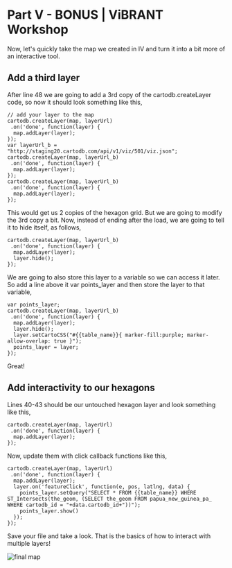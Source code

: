 Part V - BONUS  |  ViBRANT Workshop
== 

Now, let's quickly take the map we created in IV and turn it into a bit more of an interactive tool.

## Add a third layer

After line 48 we are going to add a 3rd copy of the cartodb.createLayer code, so now it should look something like this,

    // add your layer to the map
    cartodb.createLayer(map, layerUrl)
     .on('done', function(layer) {
      map.addLayer(layer);
    });
    var layerUrl_b = "http://staging20.cartodb.com/api/v1/viz/501/viz.json";
    cartodb.createLayer(map, layerUrl_b)
     .on('done', function(layer) {
      map.addLayer(layer);
    });
    cartodb.createLayer(map, layerUrl_b)
     .on('done', function(layer) {
      map.addLayer(layer);
    });

This would get us 2 copies of the hexagon grid. But we are going to modify the 3rd copy a bit. Now, instead of ending after the load, we are going to tell it to hide itself, as follows,

    cartodb.createLayer(map, layerUrl_b)
     .on('done', function(layer) {
      map.addLayer(layer);
      layer.hide();
    });

We are going to also store this layer to a variable so we can access it later. So add a line above it var points_layer and then store the layer to that variable,

    var points_layer;
    cartodb.createLayer(map, layerUrl_b)
     .on('done', function(layer) {
      map.addLayer(layer);
      layer.hide();
      layer.setCartoCSS("#{{table_name}}{ marker-fill:purple; marker-allow-overlap: true }");
      points_layer = layer;
    });

Great!

## Add interactivity to our hexagons

Lines 40-43 should be our untouched hexagon layer and look something like this,

    cartodb.createLayer(map, layerUrl)
     .on('done', function(layer) {
      map.addLayer(layer);
    });

Now, update them with click callback functions like this,

    cartodb.createLayer(map, layerUrl)
     .on('done', function(layer) {
      map.addLayer(layer);
      layer.on('featureClick', function(e, pos, latlng, data) {
        points_layer.setQuery("SELECT * FROM {{table_name}} WHERE ST_Intersects(the_geom, (SELECT the_geom FROM papua_new_guinea_pa_ WHERE cartodb_id = "+data.cartodb_id+"))");
        points_layer.show()
      });
    });

Save your file and take a look. That is the basics of how to interact with multiple layers!

![final map](http://i.imgur.com/9zuwA.png)


